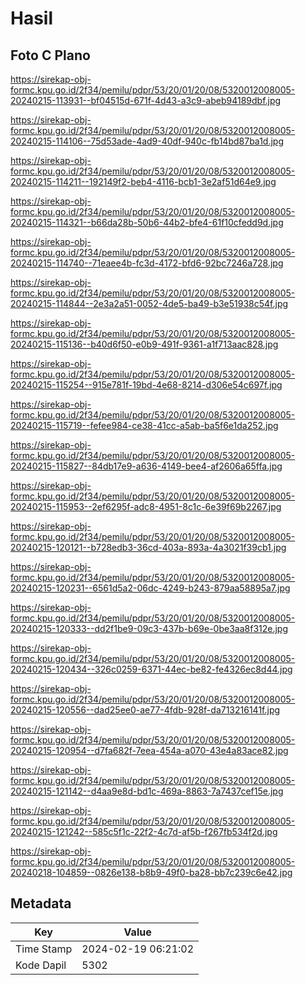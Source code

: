 # Hasil

## Foto C Plano

https://sirekap-obj-formc.kpu.go.id/2f34/pemilu/pdpr/53/20/01/20/08/5320012008005-20240215-113931--bf04515d-671f-4d43-a3c9-abeb94189dbf.jpg

https://sirekap-obj-formc.kpu.go.id/2f34/pemilu/pdpr/53/20/01/20/08/5320012008005-20240215-114106--75d53ade-4ad9-40df-940c-fb14bd87ba1d.jpg

https://sirekap-obj-formc.kpu.go.id/2f34/pemilu/pdpr/53/20/01/20/08/5320012008005-20240215-114211--192149f2-beb4-4116-bcb1-3e2af51d64e9.jpg

https://sirekap-obj-formc.kpu.go.id/2f34/pemilu/pdpr/53/20/01/20/08/5320012008005-20240215-114321--b66da28b-50b6-44b2-bfe4-61f10cfedd9d.jpg

https://sirekap-obj-formc.kpu.go.id/2f34/pemilu/pdpr/53/20/01/20/08/5320012008005-20240215-114740--71eaee4b-fc3d-4172-bfd6-92bc7246a728.jpg

https://sirekap-obj-formc.kpu.go.id/2f34/pemilu/pdpr/53/20/01/20/08/5320012008005-20240215-114844--2e3a2a51-0052-4de5-ba49-b3e51938c54f.jpg

https://sirekap-obj-formc.kpu.go.id/2f34/pemilu/pdpr/53/20/01/20/08/5320012008005-20240215-115136--b40d6f50-e0b9-491f-9361-a1f713aac828.jpg

https://sirekap-obj-formc.kpu.go.id/2f34/pemilu/pdpr/53/20/01/20/08/5320012008005-20240215-115254--915e781f-19bd-4e68-8214-d306e54c697f.jpg

https://sirekap-obj-formc.kpu.go.id/2f34/pemilu/pdpr/53/20/01/20/08/5320012008005-20240215-115719--fefee984-ce38-41cc-a5ab-ba5f6e1da252.jpg

https://sirekap-obj-formc.kpu.go.id/2f34/pemilu/pdpr/53/20/01/20/08/5320012008005-20240215-115827--84db17e9-a636-4149-bee4-af2606a65ffa.jpg

https://sirekap-obj-formc.kpu.go.id/2f34/pemilu/pdpr/53/20/01/20/08/5320012008005-20240215-115953--2ef6295f-adc8-4951-8c1c-6e39f69b2267.jpg

https://sirekap-obj-formc.kpu.go.id/2f34/pemilu/pdpr/53/20/01/20/08/5320012008005-20240215-120121--b728edb3-36cd-403a-893a-4a3021f39cb1.jpg

https://sirekap-obj-formc.kpu.go.id/2f34/pemilu/pdpr/53/20/01/20/08/5320012008005-20240215-120231--6561d5a2-06dc-4249-b243-879aa58895a7.jpg

https://sirekap-obj-formc.kpu.go.id/2f34/pemilu/pdpr/53/20/01/20/08/5320012008005-20240215-120333--dd2f1be9-09c3-437b-b69e-0be3aa8f312e.jpg

https://sirekap-obj-formc.kpu.go.id/2f34/pemilu/pdpr/53/20/01/20/08/5320012008005-20240215-120434--326c0259-6371-44ec-be82-fe4326ec8d44.jpg

https://sirekap-obj-formc.kpu.go.id/2f34/pemilu/pdpr/53/20/01/20/08/5320012008005-20240215-120556--dad25ee0-ae77-4fdb-928f-da713216141f.jpg

https://sirekap-obj-formc.kpu.go.id/2f34/pemilu/pdpr/53/20/01/20/08/5320012008005-20240215-120954--d7fa682f-7eea-454a-a070-43e4a83ace82.jpg

https://sirekap-obj-formc.kpu.go.id/2f34/pemilu/pdpr/53/20/01/20/08/5320012008005-20240215-121142--d4aa9e8d-bd1c-469a-8863-7a7437cef15e.jpg

https://sirekap-obj-formc.kpu.go.id/2f34/pemilu/pdpr/53/20/01/20/08/5320012008005-20240215-121242--585c5f1c-22f2-4c7d-af5b-f267fb534f2d.jpg

https://sirekap-obj-formc.kpu.go.id/2f34/pemilu/pdpr/53/20/01/20/08/5320012008005-20240218-104859--0826e138-b8b9-49f0-ba28-bb7c239c6e42.jpg


## Metadata

| Key        | Value               |
| ---------- | ------------------- |
| Time Stamp | 2024-02-19 06:21:02 |
| Kode Dapil | 5302                |



